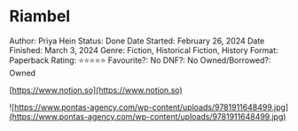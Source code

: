 # Riambel

Author: Priya Hein
Status: Done
Date Started: February 26, 2024
Date Finished: March 3, 2024
Genre: Fiction, Historical Fiction, History
Format: Paperback
Rating: ⭐️⭐️⭐️⭐️⭐️
Favourite?: No
DNF?: No
Owned/Borrowed?: Owned

[https://www.notion.so](https://www.notion.so)

![https://www.pontas-agency.com/wp-content/uploads/9781911648499.jpg](https://www.pontas-agency.com/wp-content/uploads/9781911648499.jpg)